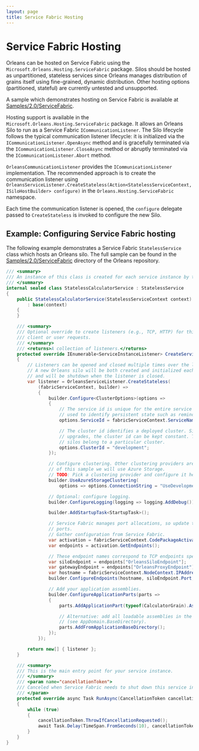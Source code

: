 ```yaml
---
layout: page
title: Service Fabric Hosting
---
```


# Service Fabric Hosting

Orleans can be hosted on Service Fabric using the `Microsoft.Orleans.Hosting.ServiceFabric` package. Silos should be hosted as unpartitioned, stateless services since Orleans manages distribution of grains itself using fine-grained, dynamic distribution. Other hosting options (partitioned, stateful) are currently untested and unsupported.

A sample which demonstrates hosting on Service Fabric is available at [Samples/2.0/ServiceFabric](https://github.com/dotnet/orleans/tree/master/Samples/2.0/ServiceFabric).

Hosting support is available in the `Microsoft.Orleans.Hosting.ServiceFabric` package. It allows an Orleans Silo to run as a Service Fabric `ICommunicationListener`. The Silo lifecycle follows the typical communication listener lifecycle: it is initialized via the `ICommunicationListener.OpenAsync` method and is gracefully terminated via the `ICommunicationListener.CloseAsync` method or abruptly terminated via the `ICommunicationListener.Abort` method.

`OrleansCommunicationListener` provides the `ICommunicationListener` implementation. The recommended approach is to create the communication listener using `OrleansServiceListener.CreateStateless(Action<StatelessServiceContext, ISiloHostBuilder> configure)` in the `Orleans.Hosting.ServiceFabric` namespace.

Each time the communication listener is opened, the `configure` delegate passed to `CreateStateless` is invoked to configure the new Silo.

## Example: Configuring Service Fabric hosting

The following example demonstrates a Service Fabric `StatelessService` class which hosts an Orleans silo. The full sample can be found in the [Samples/2.0/ServiceFabric](https://github.com/dotnet/orleans/tree/master/Samples/2.0/ServiceFabric) directory of the Orleans repository.

```csharp
/// <summary>
/// An instance of this class is created for each service instance by the Service Fabric runtime.
/// </summary>
internal sealed class StatelessCalculatorService : StatelessService
{
    public StatelessCalculatorService(StatelessServiceContext context)
        : base(context)
    {
    }

    /// <summary>
    /// Optional override to create listeners (e.g., TCP, HTTP) for this service replica to handle
    /// client or user requests.
    /// </summary>
    /// <returns>A collection of listeners.</returns>
    protected override IEnumerable<ServiceInstanceListener> CreateServiceInstanceListeners()
    {
        // Listeners can be opened and closed multiple times over the lifetime of a service instance.
        // A new Orleans silo will be both created and initialized each time the listener is opened
        // and will be shutdown when the listener is closed.
        var listener = OrleansServiceListener.CreateStateless(
            (fabricServiceContext, builder) =>
            {
                builder.Configure<ClusterOptions>(options =>
                {
                    // The service id is unique for the entire service over its lifetime. This is
                    // used to identify persistent state such as reminders and grain state.
                    options.ServiceId = fabricServiceContext.ServiceName.ToString();

                    // The cluster id identifies a deployed cluster. Since Service Fabric uses rolling
                    // upgrades, the cluster id can be kept constant. This is used to identify which
                    // silos belong to a particular cluster.
                    options.ClusterId = "development";
                });

                // Configure clustering. Other clustering providers are available, but for the purpose
                // of this sample we will use Azure Storage.
                // TODO: Pick a clustering provider and configure it here.
                builder.UseAzureStorageClustering(
                    options => options.ConnectionString = "UseDevelopmentStorage=true");

                // Optional: configure logging.
                builder.ConfigureLogging(logging => logging.AddDebug());

                builder.AddStartupTask<StartupTask>();

                // Service Fabric manages port allocations, so update the configuration using those
                // ports.
                // Gather configuration from Service Fabric.
                var activation = fabricServiceContext.CodePackageActivationContext;
                var endpoints = activation.GetEndpoints();

                // These endpoint names correspond to TCP endpoints specified in ServiceManifest.xml
                var siloEndpoint = endpoints["OrleansSiloEndpoint"];
                var gatewayEndpoint = endpoints["OrleansProxyEndpoint"];
                var hostname = fabricServiceContext.NodeContext.IPAddressOrFQDN;
                builder.ConfigureEndpoints(hostname, siloEndpoint.Port, gatewayEndpoint.Port);

                // Add your application assemblies.
                builder.ConfigureApplicationParts(parts =>
                {
                    parts.AddApplicationPart(typeof(CalculatorGrain).Assembly).WithReferences();

                    // Alternative: add all loadable assemblies in the current base path
                    // (see AppDomain.BaseDirectory).
                    parts.AddFromApplicationBaseDirectory();
                });
            });

        return new[] { listener };
    }

    /// <summary>
    /// This is the main entry point for your service instance.
    /// </summary>
    /// <param name="cancellationToken">
    /// Canceled when Service Fabric needs to shut down this service instance.
    /// </param>
    protected override async Task RunAsync(CancellationToken cancellationToken)
    {
        while (true)
        {
            cancellationToken.ThrowIfCancellationRequested();
            await Task.Delay(TimeSpan.FromSeconds(10), cancellationToken);
        }
    }
}
```
